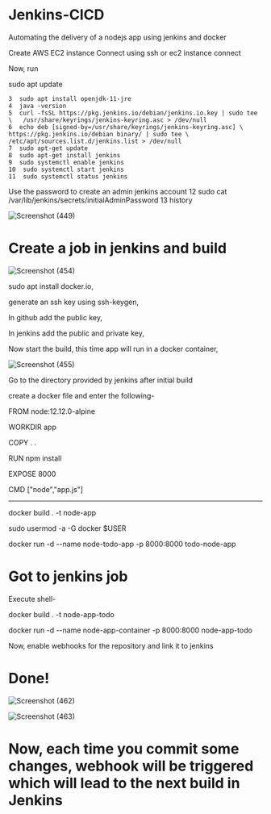 # Jenkins-CICD
Automating the delivery of a nodejs app using jenkins and docker

Create AWS EC2 instance
Connect using ssh or ec2 instance connect

Now, run

sudo apt update

    3  sudo apt install openjdk-11-jre
    4  java -version
    5  curl -fsSL https://pkg.jenkins.io/debian/jenkins.io.key | sudo tee \   /usr/share/keyrings/jenkins-keyring.asc > /dev/null 
    6  echo deb [signed-by=/usr/share/keyrings/jenkins-keyring.asc] \   https://pkg.jenkins.io/debian binary/ | sudo tee \   /etc/apt/sources.list.d/jenkins.list > /dev/null
    7  sudo apt-get update 
    8  sudo apt-get install jenkins
    9  sudo systemctl enable jenkins
    10  sudo systemctl start jenkins
    11  sudo systemctl status jenkins

   Use the password to create an admin jenkins account
    12  sudo cat /var/lib/jenkins/secrets/initialAdminPassword
    13  history


   ![Screenshot (449)](https://github.com/ShashankTumula/Jenkins-CICD/assets/103590482/9b8f3c00-f3f0-469c-9dcc-a41a30e092cc)
   

   # Create a job in jenkins and build 
   

   ![Screenshot (454)](https://github.com/ShashankTumula/Jenkins-CICD/assets/103590482/52a0f3e5-217c-4a60-b749-fb4ddc80148a)

sudo apt install docker.io,

generate an ssh key using ssh-keygen,

In github add the public key,

In jenkins add the public and private key,

Now start the build, this time app will run in a docker container,

![Screenshot (455)](https://github.com/ShashankTumula/Jenkins-CICD/assets/103590482/f222a09b-a454-4561-8079-27e6d616b631)



Go to the directory provided by jenkins after initial build



create a docker file and enter the following-

FROM node:12.12.0-alpine

WORKDIR app

COPY . .

RUN npm install

EXPOSE 8000

CMD ["node","app.js"]

---------------------------------
docker build . -t node-app

sudo usermod -a -G docker $USER

docker run -d --name node-todo-app -p 8000:8000 todo-node-app


# Got to jenkins job

Execute shell-

docker build . -t node-app-todo

docker run -d --name node-app-container -p 8000:8000 node-app-todo


Now, enable webhooks for the repository and link it to jenkins

# Done!

![Screenshot (462)](https://github.com/ShashankTumula/Jenkins-CICD/assets/103590482/01f50c1f-c93c-4c36-951d-91770d3e919a)

![Screenshot (463)](https://github.com/ShashankTumula/Jenkins-CICD/assets/103590482/6ed03708-f0f4-4013-b3ff-8dd38fdb0768)

# Now, each time you commit some changes, webhook will be triggered which will lead to the next build in Jenkins
